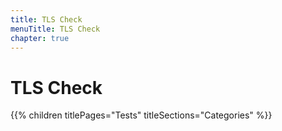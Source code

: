 ```yaml
---
title: TLS Check
menuTitle: TLS Check
chapter: true
---
```


# TLS Check

{{% children titlePages="Tests" titleSections="Categories" %}}

